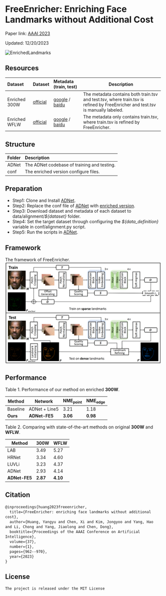 # FreeEnricher: Enriching Face Landmarks without Additional Cost

Paper link: [AAAI 2023](https://arxiv.org/pdf/2212.09525.pdf)

Updated: 12/20/2023

![EnrichedLandmarks](./doc/enriched_landmarks.png)

## Resources

| Dataset          | Dataset                                                            | Metadata (train, test)| Description    |
| :--------------- | :----------------------------------------------------------------- | :-------------------- | -------------- |
| Enriched 300W    | [official](https://ibug.doc.ic.ac.uk/resources/300-W/)             | [google](https://drive.google.com/drive/folders/1X8img5yRyLXV2cBxtbWuCOsNKVQMz1Sm?usp=share_link) / [baidu](https://pan.baidu.com/s/1GOGSpn3PQEYHf23r4eEBHA?pwd=6czg)  | The metadata contains both train.tsv and test.tsv, where train.tsv is refined by FreeEnricher and test.tsv is manually labeled. |
| Enriched WFLW    | [official](https://wywu.github.io/projects/LAB/WFLW.html)          | [google](https://drive.google.com/drive/folders/1egD-fQjfcPoU7daMAQNFxh434Ijz7jLV?usp=share_link) / [baidu](https://pan.baidu.com/s/1NddBa8GIeI8cEADq5XNBSg?pwd=1yme)  | The metadata only contains train.tsv, where train.tsv is refined by FreeEnricher.                                               |

## Structure
| Folder           | Description                                                            |
| :----------------| :--------------------------------------------------------------------- |
| ADNet            | The ADNet codebase of training and testing.                            |
| conf             | The enriched version configure files.                                  |

## Preparation
 - Step1: Clone and Install [ADNet](https://github.com/huangyangyu/ADNet/tree/7f9268449d1605c2f5a00495b93c942f28cd8ac8).
 - Step2: Replace the conf file of [ADNet](https://github.com/huangyangyu/ADNet/tree/7f9268449d1605c2f5a00495b93c942f28cd8ac8) with [enriched version](./conf/alignment.py).
 - Step3: Download dataset and metadata of each dataset to data/alignment/*${dataset}* folder.
 - Step4: Set the target dataset through configuring the *${data_definition}* variable in conf/alignment.py script.
 - Step5: Run the scripts in [ADNet](https://github.com/huangyangyu/ADNet/tree/7f9268449d1605c2f5a00495b93c942f28cd8ac8).

## Framework
The framework of FreeEnricher.
![FreeEnricher](./doc/framework.png)

## Performance
Table 1. Performance of our method on enriched **300W**.

| Method    | Network       | NME<sub>point</sub> | NME<sub>edge</sub> |
| --------- | ------------- | ------------------- | ------------------ |
| Baseline  | ADNet + Line5 | 3.21                | 1.18               |
| **Ours**  | **ADNet-FE5** | **3.06**            | **0.98**           |

Table 2. Comparing with state-of-the-art methods on original **300W** and **WFLW**.

| Method        | 300W           | WFLW           |
| ------------- | -------------- | -------------- |
| LAB           | 3.49           | 5.27           |
| HRNet         | 3.34           | 4.60           |
| LUVLi         | 3.23           | 4.37           |
| ADNet         | 2.93           | 4.14           |
| **ADNet-FE5** | **2.87**       | **4.10**       |

## Citation

```
@inproceedings{huang2023freeenricher,
  title={FreeEnricher: enriching face landmarks without additional cost},
  author={Huang, Yangyu and Chen, Xi and Kim, Jongyoo and Yang, Hao and Li, Chong and Yang, Jiaolong and Chen, Dong},
  booktitle={Proceedings of the AAAI Conference on Artificial Intelligence},
  volume={37},
  number={1},
  pages={962--970},
  year={2023}
}
```

## License

    The project is released under the MIT License
